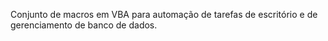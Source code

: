 Conjunto de macros em VBA para automação de tarefas de escritório e de gerenciamento de banco de dados.